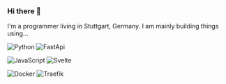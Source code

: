 ### Hi there 👋

I'm a programmer living in Stuttgart, Germany. I am mainly building things using...

![Python](https://img.shields.io/badge/python-orange?style=for-the-badge&logo=python)
![FastApi](https://img.shields.io/badge/fastapi-orange?style=for-the-badge&logo=fastapi)

![JavaScript](https://img.shields.io/badge/javascript-red?style=for-the-badge&logo=javascript)
![Svelte](https://img.shields.io/badge/svelte-red?style=for-the-badge&logo=svelte)

![Docker](https://img.shields.io/badge/docker-blue?style=for-the-badge&logo=docker)
![Traefik](https://img.shields.io/badge/traefik-blue?style=for-the-badge&logo=traefik)

<!-- You can follow my progress on Youtube:

<a href="https://www.youtube.com/channel/UC9Q1m9Gl7yj9Q1xi1451nGg/featured"><img alt="link to my youtube channel" src="https://img.shields.io/youtube/channel/views/UC9Q1m9Gl7yj9Q1xi1451nGg"></a> -->

<!--
**Spansky/Spansky** is a ✨ _special_ ✨ repository because its `README.md` (this file) appears on your GitHub profile.

Here are some ideas to get you started:

- 🔭 I’m currently working on ...
- 🌱 I’m currently learning ...
- 👯 I’m looking to collaborate on ...
- 🤔 I’m looking for help with ...
- 💬 Ask me about ...
- 📫 How to reach me: ...
- 😄 Pronouns: ...
- ⚡ Fun fact: ...
-->
